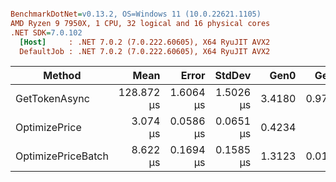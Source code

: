 ﻿``` ini

BenchmarkDotNet=v0.13.2, OS=Windows 11 (10.0.22621.1105)
AMD Ryzen 9 7950X, 1 CPU, 32 logical and 16 physical cores
.NET SDK=7.0.102
  [Host]     : .NET 7.0.2 (7.0.222.60605), X64 RyuJIT AVX2
  DefaultJob : .NET 7.0.2 (7.0.222.60605), X64 RyuJIT AVX2


```
|             Method |       Mean |     Error |    StdDev |   Gen0 |   Gen1 | Allocated |
|------------------- |-----------:|----------:|----------:|-------:|-------:|----------:|
|      GetTokenAsync | 128.872 μs | 1.6064 μs | 1.5026 μs | 3.4180 | 0.9766 |  58.35 KB |
|      OptimizePrice |   3.074 μs | 0.0586 μs | 0.0651 μs | 0.4234 |      - |   6.97 KB |
| OptimizePriceBatch |   8.622 μs | 0.1694 μs | 0.1585 μs | 1.3123 | 0.0153 |  21.44 KB |

